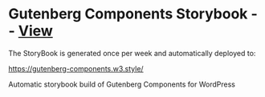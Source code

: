 # Gutenberg Components Storybook -- [View](https://gutenberg-components.w3.style/)

The StoryBook is generated once per week and automatically deployed to:

https://gutenberg-components.w3.style/

Automatic storybook build of Gutenberg Components for WordPress
